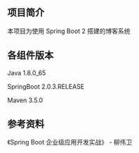 ## 项目简介

本项目为使用 Spring Boot 2 搭建的博客系统

## 各组件版本

Java 1.8.0_65

SpringBoot 2.0.3.RELEASE

Maven 3.5.0

## 参考资料

《Spring Boot 企业级应用开发实战》 - 柳伟卫